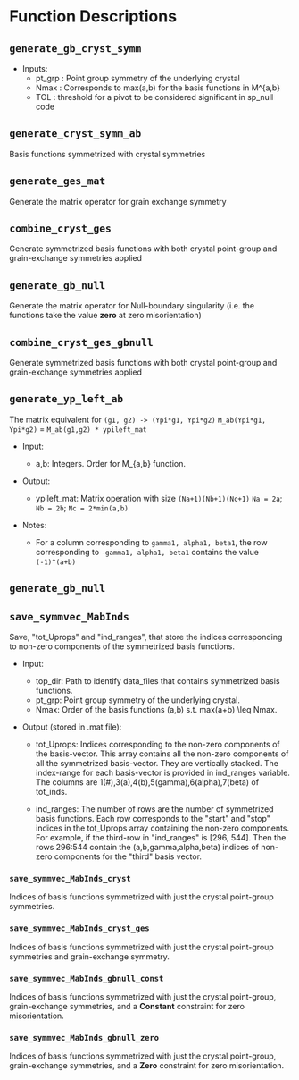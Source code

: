 # Function Descriptions

## `generate_gb_cryst_symm`

- Inputs:
  + pt_grp	: Point group symmetry of the underlying crystal
  + Nmax	: Corresponds to max(a,b) for the basis functions in M^{a,b}
  + TOL		: threshold for a pivot to be considered significant in sp_null code


## `generate_cryst_symm_ab`

Basis functions symmetrized with crystal symmetries

## `generate_ges_mat`

Generate the matrix operator for grain exchange symmetry

## `combine_cryst_ges`

Generate symmetrized basis functions with both crystal point-group and grain-exchange symmetries applied

## `generate_gb_null`

Generate the matrix operator for Null-boundary singularity (i.e. the functions take the value **zero** at zero misorientation)

## `combine_cryst_ges_gbnull`

Generate symmetrized basis functions with both crystal point-group and grain-exchange symmetries applied


## `generate_yp_left_ab`

The matrix equivalent for `(g1, g2) -> (Ypi*g1, Ypi*g2)`
`M_ab(Ypi*g1, Ypi*g2)` = `M_ab(g1,g2) * ypileft_mat`

- Input:
  + a,b: Integers. Order for M_{a,b} function.

- Output:
  + ypileft_mat:
      Matrix operation with size `(Na+1)(Nb+1)(Nc+1)`
      `Na = 2a`; `Nb = 2b`; `Nc = 2*min(a,b)`

- Notes:
  + For a column corresponding to `gamma1, alpha1, beta1`,
  the row corresponding to `-gamma1, alpha1, beta1` contains
  the value `(-1)^(a+b)`


## `generate_gb_null`


## `save_symmvec_MabInds`

Save, "tot_Uprops" and "ind_ranges", that store the indices corresponding
to non-zero components of the symmetrized basis functions.

- Input:
  + top_dir: Path to identify data_files that contains symmetrized basis
  functions.
  + pt_grp: Point group symmetry of the underlying crystal.
  + Nmax: Order of the basis functions (a,b) s.t. max(a+b) \leq Nmax.

- Output (stored in .mat file):
  + tot_Uprops: Indices corresponding to the non-zero components of the
  basis-vector. This array contains all the non-zero components of all 
  the symmetrized basis-vector. They are vertically stacked. The 
  index-range for each basis-vector is provided in ind_ranges variable.
  The columns are 1(#),3(a),4(b),5(gamma),6(alpha),7(beta) of tot_inds.

  + ind_ranges: The number of rows are the number of symmetrized basis
  functions. Each row corresponds to the "start" and "stop" indices in 
  the tot_Uprops array containing the non-zero components.
  For example, if the third-row in "ind_ranges" is [296, 544]. Then the
  rows 296:544 contain the (a,b,gamma,alpha,beta) indices of non-zero
  components for the "third" basis vector.


### `save_symmvec_MabInds_cryst`

Indices of basis functions symmetrized with just the crystal point-group symmetries.

### `save_symmvec_MabInds_cryst_ges`

Indices of basis functions symmetrized with just the crystal point-group symmetries and grain-exchange symmetry.

### `save_symmvec_MabInds_gbnull_const`

Indices of basis functions symmetrized with just the crystal point-group, grain-exchange symmetries, and a **Constant** constraint for zero misorientation.

### `save_symmvec_MabInds_gbnull_zero`

Indices of basis functions symmetrized with just the crystal point-group, grain-exchange symmetries, and a **Zero** constraint for zero misorientation.